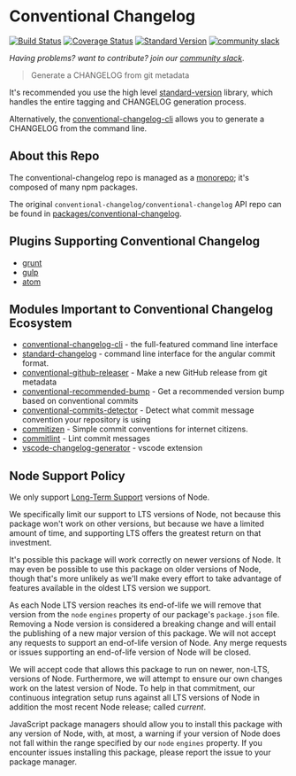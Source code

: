 # Conventional Changelog

[![Build Status](https://travis-ci.org/conventional-changelog/conventional-changelog.svg?branch=master)](https://travis-ci.org/conventional-changelog/conventional-changelog)
[![Coverage Status](https://coveralls.io/repos/conventional-changelog/conventional-changelog/badge.svg?branch=master)](https://coveralls.io/r/conventional-changelog/conventional-changelog?branch=master)
[![Standard Version](https://img.shields.io/badge/release-standard%20version-brightgreen.svg)](https://github.com/conventional-changelog/standard-version)
[![community slack](http://devtoolscommunity.herokuapp.com/badge.svg)](http://devtoolscommunity.herokuapp.com)

_Having problems? want to contribute? join our [community slack](http://devtoolscommunity.herokuapp.com)_.

> Generate a CHANGELOG from git metadata

It's recommended you use the high level [standard-version](https://github.com/conventional-changelog/standard-version) library, which handles the entire tagging and CHANGELOG
generation process.

Alternatively, the [conventional-changelog-cli](https://github.com/conventional-changelog/conventional-changelog/tree/master/packages/conventional-changelog-cli) allows you to generate a CHANGELOG from the
command line.

## About this Repo

The conventional-changelog repo is managed as a [monorepo](https://github.com/babel/babel/blob/master/doc/design/monorepo.md); it's composed of many npm packages.

The original `conventional-changelog/conventional-changelog` API repo can be
found in [packages/conventional-changelog](https://github.com/conventional-changelog/conventional-changelog/tree/master/packages/conventional-changelog).

## Plugins Supporting Conventional Changelog

- [grunt](https://github.com/btford/grunt-conventional-changelog)
- [gulp](https://github.com/conventional-changelog/gulp-conventional-changelog)
- [atom](https://github.com/conventional-changelog/atom-conventional-changelog)

## Modules Important to Conventional Changelog Ecosystem

- [conventional-changelog-cli](https://github.com/conventional-changelog/conventional-changelog/tree/master/packages/conventional-changelog-cli) - the full-featured command line interface
- [standard-changelog](https://github.com/conventional-changelog/conventional-changelog/tree/master/packages/standard-changelog) - command line interface for the angular commit format.
- [conventional-github-releaser](https://github.com/conventional-changelog/conventional-github-releaser) - Make a new GitHub release from git metadata
- [conventional-recommended-bump](https://github.com/conventional-changelog/conventional-changelog/tree/master/packages/conventional-recommended-bump) - Get a recommended version bump based on conventional commits
- [conventional-commits-detector](https://github.com/conventional-changelog/conventional-commits-detector) - Detect what commit message convention your repository is using
- [commitizen](https://github.com/commitizen/cz-cli) - Simple commit conventions for internet citizens.
- [commitlint](https://github.com/marionebl/commitlint) - Lint commit messages
- [vscode-changelog-generator](https://github.com/axetroy/vscode-changelog-generator) - vscode extension

## Node Support Policy

We only support [Long-Term Support](https://github.com/nodejs/Release) versions of Node.

We specifically limit our support to LTS versions of Node, not because this package won't work on other versions, but because we have a limited amount of time, and supporting LTS offers the greatest return on that investment.

It's possible this package will work correctly on newer versions of Node. It may even be possible to use this package on older versions of Node, though that's more unlikely as we'll make every effort to take advantage of features available in the oldest LTS version we support.

As each Node LTS version reaches its end-of-life we will remove that version from the `node` `engines` property of our package's `package.json` file. Removing a Node version is considered a breaking change and will entail the publishing of a new major version of this package. We will not accept any requests to support an end-of-life version of Node. Any merge requests or issues supporting an end-of-life version of Node will be closed.

We will accept code that allows this package to run on newer, non-LTS, versions of Node. Furthermore, we will attempt to ensure our own changes work on the latest version of Node. To help in that commitment, our continuous integration setup runs against all LTS versions of Node in addition the most recent Node release; called _current_.

JavaScript package managers should allow you to install this package with any version of Node, with, at most, a warning if your version of Node does not fall within the range specified by our `node` `engines` property. If you encounter issues installing this package, please report the issue to your package manager.

